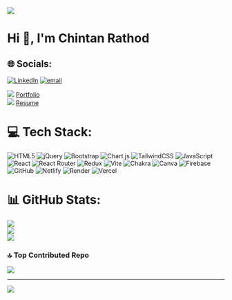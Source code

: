 <img src="https://media.licdn.com/dms/image/v2/D4E16AQFDtPkSENuHwg/profile-displaybackgroundimage-shrink_200_800/profile-displaybackgroundimage-shrink_200_800/0/1671616513190?e=2147483647&v=beta&t=hEXJ5s6WR4tod3lIEO6np8nCHQtnO-FsGZ3qzsgqwHE" atl="" style="border-radius: 10;" />

<h1>Hi 👋, I'm Chintan Rathod</h1>


## 🌐 Socials:
[![LinkedIn](https://img.shields.io/badge/LinkedIn-%230077B5.svg?logo=linkedin&logoColor=white)](https://linkedin.com/in/https://www.linkedin.com/in/chintan-rathod-4b1503303?utm_source=share&utm_campaign=share_via&utm_content=profile&utm_medium=android_app) [![email](https://img.shields.io/badge/Email-D14836?logo=gmail&logoColor=white)](mailto:chintanrathod2002@gmail.com) 

<div><img src="![suitcase](https://github.com/user-attachments/assets/f59ae5f0-081b-4a4a-aac4-226e79de9f0d)" /> <a href="https://chintanrathod08-github-io.vercel.app/">Portfolio</a> </div>
<div><img src="![resume](https://github.com/user-attachments/assets/7d9fd762-d2a9-47a3-b340-44efa8f7bb87)" /> <a href="https://drive.google.com/file/d/1N01J3VSy2q8aHiRZo2P2kzax4d-5NVEh/view?usp=drive_link">Resume</a> </div>


# 💻 Tech Stack:
![HTML5](https://img.shields.io/badge/html5-%23E34F26.svg?style=for-the-badge&logo=html5&logoColor=white) ![jQuery](https://img.shields.io/badge/jquery-%230769AD.svg?style=for-the-badge&logo=jquery&logoColor=white) ![Bootstrap](https://img.shields.io/badge/bootstrap-%238511FA.svg?style=for-the-badge&logo=bootstrap&logoColor=white) ![Chart.js](https://img.shields.io/badge/chart.js-F5788D.svg?style=for-the-badge&logo=chart.js&logoColor=white) ![TailwindCSS](https://img.shields.io/badge/tailwindcss-%2338B2AC.svg?style=for-the-badge&logo=tailwind-css&logoColor=white) ![JavaScript](https://img.shields.io/badge/javascript-%23323330.svg?style=for-the-badge&logo=javascript&logoColor=%23F7DF1E) ![React](https://img.shields.io/badge/react-%2320232a.svg?style=for-the-badge&logo=react&logoColor=%2361DAFB) ![React Router](https://img.shields.io/badge/React_Router-CA4245?style=for-the-badge&logo=react-router&logoColor=white) ![Redux](https://img.shields.io/badge/redux-%23593d88.svg?style=for-the-badge&logo=redux&logoColor=white) ![Vite](https://img.shields.io/badge/vite-%23646CFF.svg?style=for-the-badge&logo=vite&logoColor=white) ![Chakra](https://img.shields.io/badge/chakra-%234ED1C5.svg?style=for-the-badge&logo=chakraui&logoColor=white) ![Canva](https://img.shields.io/badge/Canva-%2300C4CC.svg?style=for-the-badge&logo=Canva&logoColor=white) ![Firebase](https://img.shields.io/badge/firebase-a08021?style=for-the-badge&logo=firebase&logoColor=ffcd34) ![GitHub](https://img.shields.io/badge/github-%23121011.svg?style=for-the-badge&logo=github&logoColor=white) ![Netlify](https://img.shields.io/badge/netlify-%23000000.svg?style=for-the-badge&logo=netlify&logoColor=#00C7B7) ![Render](https://img.shields.io/badge/Render-%46E3B7.svg?style=for-the-badge&logo=render&logoColor=white) ![Vercel](https://img.shields.io/badge/vercel-%23000000.svg?style=for-the-badge&logo=vercel&logoColor=white)
# 📊 GitHub Stats:
![](https://github-readme-stats.vercel.app/api?username=chintanrathod08&theme=dark&hide_border=false&include_all_commits=false&count_private=false)<br/>
![](https://nirzak-streak-stats.vercel.app/?user=chintanrathod08&theme=dark&hide_border=false)<br/>
![](https://github-readme-stats.vercel.app/api/top-langs/?username=chintanrathod08&theme=dark&hide_border=false&include_all_commits=false&count_private=false&layout=compact)

### 🔝 Top Contributed Repo
![](https://github-contributor-stats.vercel.app/api?username=chintanrathod08&limit=5&theme=dark&combine_all_yearly_contributions=true)

---
[![](https://visitcount.itsvg.in/api?id=chintanrathod08&icon=0&color=0)](https://visitcount.itsvg.in)

<!-- Proudly created with GPRM ( https://gprm.itsvg.in ) -->
